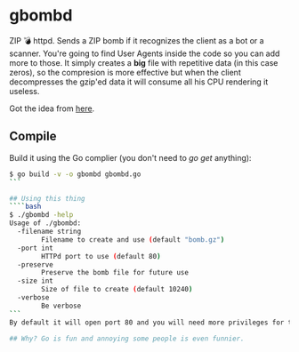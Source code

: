 # gbombd
ZIP 💣  httpd. Sends a ZIP bomb if it recognizes the client as a bot or a scanner. You're going to find User Agents inside the code so you can add more to those.
It simply creates a **big** file with repetitive data (in this case zeros), so the compresion is more effective but when the client decompresses the gzip'ed data it will consume all his CPU rendering it useless.

Got the idea from [here](https://blog.haschek.at/2017/how-to-defend-your-website-with-zip-bombs.html).
## Compile
Build it using the Go complier (you don't need to *go get* anything):
````bash
$ go build -v -o gbombd gbombd.go
```

## Using this thing
````bash
$ ./gbombd -help
Usage of ./gbombd:
  -filename string
    	Filename to create and use (default "bomb.gz")
  -port int
    	HTTPd port to use (default 80)
  -preserve
    	Preserve the bomb file for future use
  -size int
    	Size of file to create (default 10240)
  -verbose
    	Be verbose
```
By default it will open port 80 and you will need more privileges for that. The default file size is 10G and name **bomb.gz**. The file will be removed once the application exits but you can avoid that by using the **-preserve** switch.

## Why? Go is fun and annoying some people is even funnier.


